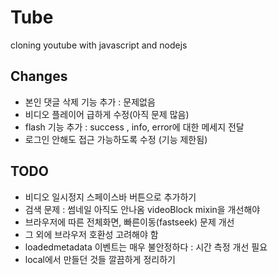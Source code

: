# Tube

cloning youtube with javascript and nodejs

## Changes

- 본인 댓글 삭제 기능 추가 : 문제없음
- 비디오 플레이어 급하게 수정(아직 문제 많음)
- flash 기능 추가 : success , info, error에 대한 메세지 전달
- 로그인 안해도 접근 가능하도록 수정 (기능 제한됨)

## TODO

- 비디오 일시정지 스페이스바 버튼으로 추가하기
- 검색 문제 : 썸네일 아직도 안나옴 videoBlock mixin을 개선해야
- 브라우저에 따른 전체화면, 빠른이동(fastseek) 문제 개선
- 그 외에 브라우저 호환성 고려해야 함
- loadedmetadata 이벤트는 매우 불안정하다 : 시간 측정 개선 필요
- local에서 만들던 것들 깔끔하게 정리하기
